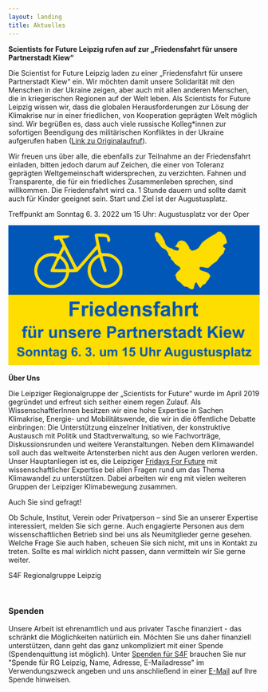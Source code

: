 ```yaml
---
layout: landing
title: Aktuelles
---
```


<b>Scientists for Future Leipzig rufen auf zur „Friedensfahrt für unsere Partnerstadt Kiew“</b>
<br>

Die Scientist for Future Leipzig laden zu einer „Friedensfahrt für unsere Partnerstadt Kiew“ ein. Wir möchten damit unsere Solidarität mit den Menschen in der Ukraine zeigen, aber auch mit allen anderen Menschen, die in kriegerischen Regionen auf der Welt leben. Als Scientists for Future Leipzig wissen wir, dass die globalen Herausforderungen zur Lösung der Klimakrise nur in einer friedlichen, von Kooperation geprägten Welt möglich sind. Wir begrüßen es, dass auch viele russische Kolleg*innen zur sofortigen Beendigung des militärischen Konfliktes in der Ukraine aufgerufen haben (<a href="https://trv-science.ru/2022/02/we-are-against-war/">Link zu Originalaufruf</a>).

Wir freuen uns über alle, die ebenfalls zur Teilnahme an der Friedensfahrt einladen, bitten jedoch darum auf Zeichen, die einer von Toleranz geprägten Weltgemeinschaft widersprechen, zu verzichten. Fahnen und Transparente, die für ein friedliches Zusammenleben sprechen, sind willkommen. Die Friedensfahrt wird ca. 1 Stunde dauern und sollte damit auch für Kinder geeignet sein. Start und Ziel ist der Augustusplatz.

Treffpunkt am Sonntag 6. 3. 2022 um 15 Uhr: Augustusplatz vor der Oper

![](/images/Friedensfahrt.png)

<b>Über Uns</b>
<br>

Die Leipziger Regionalgruppe der „Scientists for Future“ wurde im April 2019 gegründet und erfreut sich seither einem regen Zulauf. Als WissenschaftlerInnen besitzen wir eine hohe Expertise in Sachen Klimakrise, Energie- und Mobilitätswende, die wir in die öffentliche Debatte einbringen: Die Unterstützung einzelner Initiativen, der konstruktive Austausch mit Politik und Stadtverwaltung, so wie Fachvorträge, Diskussionsrunden und weitere Veranstaltungen. Neben dem Klimawandel soll auch das weltweite Artensterben nicht aus den Augen verloren werden. Unser Hauptanliegen ist es, die Leipziger <a href="https://fffleipzig.de/" target="blank">Fridays For Future</a> mit wissenschaftlicher Expertise bei allen Fragen rund um das Thema Klimawandel zu unterstützen. Dabei arbeiten wir eng mit vielen weiteren Gruppen der Leipziger Klimabewegung zusammen.

Auch Sie sind gefragt! 

Ob Schule, Institut, Verein oder Privatperson – sind Sie an unserer Expertise interessiert, melden Sie sich gerne. Auch engagierte Personen aus dem wissenschaftlichen Betrieb sind bei uns als Neumitglieder gerne gesehen. Welche Frage Sie auch haben, scheuen Sie sich nicht, mit uns in Kontakt zu treten. Sollte es mal wirklich nicht passen, dann vermitteln wir Sie gerne weiter.

S4F Regionalgruppe Leipzig

<br>

<h3>Spenden</h3>

Unsere Arbeit ist ehrenamtlich und aus privater Tasche finanziert - das schränkt die Möglichkeiten natürlich ein. Möchten Sie uns daher finanziell unterstützen, dann geht das ganz unkompliziert mit einer Spende (Spendenquittung ist möglich). Unter <a href="https://de.scientists4future.org/ueber-uns/spenden/">Spenden für S4F</a> brauchen Sie nur "Spende für RG Leipzig, Name, Adresse, E-Mailadresse" im Verwendungszweck angeben und uns anschließend in einer <a href="mailto:leipzig@scientists4future.org">E-Mail</a> auf Ihre Spende hinweisen.
